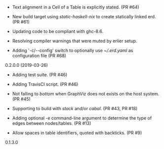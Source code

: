 * Text alignment in a Cell of a Table is explicitly stated. (PR #64)

* New build target using _static-haskell-nix_ to create statically linked erd. (PR #61)

* Updating code to be compliant with ghc-8.6.

* Resolving compiler warnings that were muted by erlier setup.

* Adding '-c/--config' switch to optionally use _~/.erd.yaml_ as configuration file (PR #68)

0.2.0.0 (2019-03-26)

* Adding test suite. (PR #46)

* Adding TravisCI script. (PR #46)

* Not falling to *bottom* when GraphViz does not exists on the host system. (PR #45)

* Supporting to build with *stack* and/or *cabal*. (PR #43, PR #18)

* Adding optional -e command-line argument to determine the type of edges
  between nodes/tables. (PR #13)

* Allow spaces in table identifiers, quoted with backticks. (PR #9)

0.1.3.0
